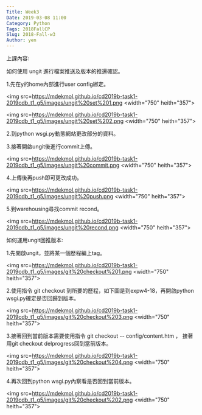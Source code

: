 ```yaml
---
Title: Week3
Date: 2019-03-08 11:00
Category: Python
Tags: 2018FallCP
Slug: 2018-Fall-w3
Author: yen
---
```

上課內容:

如何使用 ungit 進行檔案推送及版本的推還確認。

1.先在y的home內部進行user config綁定。

<img src=https://mdekmol.github.io/cd2019b-task1-2019cdb_t1_g5/images/ungit%20set%201.png
 <width="750" heith="357"></a>
 
 <img src=https://mdekmol.github.io/cd2019b-task1-2019cdb_t1_g5/images/ungit%20set%202.png
 <width="750" heith="357"></a>


2.到python wsgi.py動態網站更改部分的資料。


3.接著開啟ungit後進行commit上傳。

<img src=https://mdekmol.github.io/cd2019b-task1-2019cdb_t1_g5/images/ungit%20commit.png
 <width="750" heith="357"></a>

4.上傳後再push即可更改成功。

<img src=https://mdekmol.github.io/cd2019b-task1-2019cdb_t1_g5/images/ungit%20push.png
 <width="750" heith="357"></a>

5.到warehousing尋找commit recond。

<img src=https://mdekmol.github.io/cd2019b-task1-2019cdb_t1_g5/images/ungit%20recond.png
 <width="750" heith="357"></a>


如何運用ungit回推版本:

1.先開啟ungit，並將某一個歷程編上tag。

<img src=https://mdekmol.github.io/cd2019b-task1-2019cdb_t1_g5/images/git%20checkout%201.png
 <width="750" heith="357"></a>


2.使用指令 git checkout 到所要的歷程，如下圖是到expw4-18，再開啟python wsgi.py確定是否回歸到版本。

<img src=https://mdekmol.github.io/cd2019b-task1-2019cdb_t1_g5/images/git%20checkout%203.png
 <width="750" heith="357"></a>

3.接著回到當前版本需要使用指令 git checkout -- config/content.htm ， 接著用git checkout delprogress回到當前版本。

<img src=https://mdekmol.github.io/cd2019b-task1-2019cdb_t1_g5/images/git%20checkout%204.png
 <width="750" heith="357"></a>

4.再次回到python wsgi.py內察看是否回到當前版本。


<img src=https://mdekmol.github.io/cd2019b-task1-2019cdb_t1_g5/images/git%20checkout%202.png
 <width="750" heith="357"></a>








